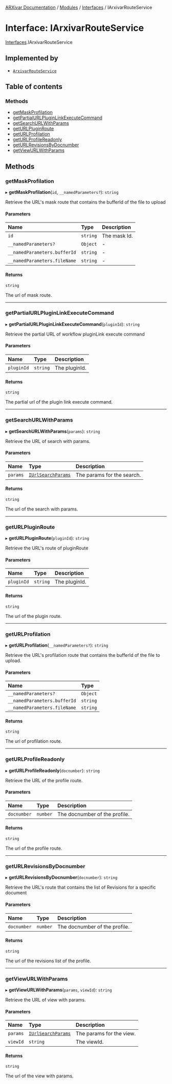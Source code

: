 [ARXivar Documentation](../README.md) / [Modules](../modules.md) / [Interfaces](../modules/Interfaces.md) / IArxivarRouteService

# Interface: IArxivarRouteService

[Interfaces](../modules/Interfaces.md).IArxivarRouteService

## Implemented by

- [`ArxivarRouteService`](../classes/ArxivarRouteService.ArxivarRouteService-1.md)

## Table of contents

### Methods

- [getMaskProfilation](Interfaces.IArxivarRouteService.md#getmaskprofilation)
- [getPartialURLPluginLinkExecuteCommand](Interfaces.IArxivarRouteService.md#getpartialurlpluginlinkexecutecommand)
- [getSearchURLWithParams](Interfaces.IArxivarRouteService.md#getsearchurlwithparams)
- [getURLPluginRoute](Interfaces.IArxivarRouteService.md#geturlpluginroute)
- [getURLProfilation](Interfaces.IArxivarRouteService.md#geturlprofilation)
- [getURLProfileReadonly](Interfaces.IArxivarRouteService.md#geturlprofilereadonly)
- [getURLRevisionsByDocnumber](Interfaces.IArxivarRouteService.md#geturlrevisionsbydocnumber)
- [getViewURLWithParams](Interfaces.IArxivarRouteService.md#getviewurlwithparams)

## Methods

### getMaskProfilation

▸ **getMaskProfilation**(`id`, `__namedParameters?`): `string`

Retrieve the URL's mask route that contains the bufferId of the file to upload

#### Parameters

| Name | Type | Description |
| :------ | :------ | :------ |
| `id` | `string` | The mask Id. |
| `__namedParameters?` | `Object` | - |
| `__namedParameters.bufferId` | `string` | - |
| `__namedParameters.fileName` | `string` | - |

#### Returns

`string`

The url of mask route.

___

### getPartialURLPluginLinkExecuteCommand

▸ **getPartialURLPluginLinkExecuteCommand**(`pluginId`): `string`

Retrieve the partial URL of workflow pluginLink execute command

#### Parameters

| Name | Type | Description |
| :------ | :------ | :------ |
| `pluginId` | `string` | The pluginId. |

#### Returns

`string`

The partial url of the plugin link execute command.

___

### getSearchURLWithParams

▸ **getSearchURLWithParams**(`params`): `string`

 Retrieve the URL of search with params.

#### Parameters

| Name | Type | Description |
| :------ | :------ | :------ |
| `params` | [`IUrlSearchParams`](../modules/Interfaces.md#iurlsearchparams) | The params for the search. |

#### Returns

`string`

The url of the search with params.

___

### getURLPluginRoute

▸ **getURLPluginRoute**(`pluginId`): `string`

Retrieve the URL's route of pluginRoute

#### Parameters

| Name | Type | Description |
| :------ | :------ | :------ |
| `pluginId` | `string` | The pluginId. |

#### Returns

`string`

The url of the plugin route.

___

### getURLProfilation

▸ **getURLProfilation**(`__namedParameters?`): `string`

Retrieve the URL's profilation route that contains the bufferId of the file to upload.

#### Parameters

| Name | Type |
| :------ | :------ |
| `__namedParameters?` | `Object` |
| `__namedParameters.bufferId` | `string` |
| `__namedParameters.fileName` | `string` |

#### Returns

`string`

The url of profilation route.

___

### getURLProfileReadonly

▸ **getURLProfileReadonly**(`docnumber`): `string`

Retrieve the URL of the profile route.

#### Parameters

| Name | Type | Description |
| :------ | :------ | :------ |
| `docnumber` | `number` | The docnumber of the profile. |

#### Returns

`string`

The url of the profile route.

___

### getURLRevisionsByDocnumber

▸ **getURLRevisionsByDocnumber**(`docnumber`): `string`

Retrieve the URL's route that contains the list of Revisions for a specific document

#### Parameters

| Name | Type | Description |
| :------ | :------ | :------ |
| `docnumber` | `number` | The docnumber of the profile. |

#### Returns

`string`

The url of the revisions list of the profile.

___

### getViewURLWithParams

▸ **getViewURLWithParams**(`params`, `viewId`): `string`

 Retrieve the URL of view with params.

#### Parameters

| Name | Type | Description |
| :------ | :------ | :------ |
| `params` | [`IUrlSearchParams`](../modules/Interfaces.md#iurlsearchparams) | The params for the view. |
| `viewId` | `string` | The viewId. |

#### Returns

`string`

The url of the view with params.
